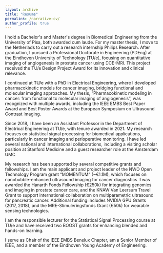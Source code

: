 ```yaml
---
layout: archive
title: "Resume"
permalink: /narrative-cv/
author_profile: true
---
```



I hold a Bachelor's and Master's degree in Biomedical Engineering from the University of Pisa, both awarded cum laude. For my master thesis, I move to the Netherlads to carry out a research internship Philips Research. After graduation, I pursued a Professional Doctorate in Engineering (PDEng) at the Eindhoven University of Technology (TU/e), focusing on quantitative imaging of angiogenesis in prostate cancer using DCE-MRI. This project received the TU/e Design Project Award for its innovation and clinical relevance.

I continued at TU/e with a PhD in Electrical Engineering, where I developed pharmacokinetic models for cancer imaging, bridging functional and molecular imaging approaches. My thesis, “Pharmacokinetic modeling in cancer: from functional to molecular imaging of angiogenesis”, was recognized with multiple awards, including the IEEE EMBS Best Paper Award and Best Poster Awards at the European Symposium on Ultrasound Contrast Imaging.

Since 2018, I have been an Assistant Professor in the Department of Electrical Engineering at TU/e, with tenure awarded in 2021. My research focuses on statistical signal processing for biomedical applications, particularly in cancer imaging and perioperative monitoring. I have led several national and international collaborations, including a visiting scholar position at Stanford Medicine and a guest researcher role at the Amsterdam UMC.

My research has been supported by several competitive grants and fellowships. I am the main applicant and project leader of the NWO Open Technology Program grant “MOMENTUM” (~€1.1M), which focuses on nanobubble-enhanced ultrasound imaging for cancer diagnostics. I was awarded the Hanarth Fonds Fellowship (€250k) for integrating genomics and imaging in prostate cancer care, and the KNAW Van Leersum Travel Grant to support international collaboration on multiparametric ultrasound for pancreatic cancer. Additional funding includes NVIDIA GPU Grants (2017, 2018), and the MRE-Stimuleringsfonds Grant (€50k) for wearable sensing technologies.

I am the responsible lecturer for the Statistical Signal Processing course at TU/e and have received two BOOST grants for enhancing blended and hands-on learning.

I serve as Chair of the IEEE EMBS Benelux Chapter, am a Senior Member of IEEE, and a member of the Eindhoven Young Academy of Engineering.